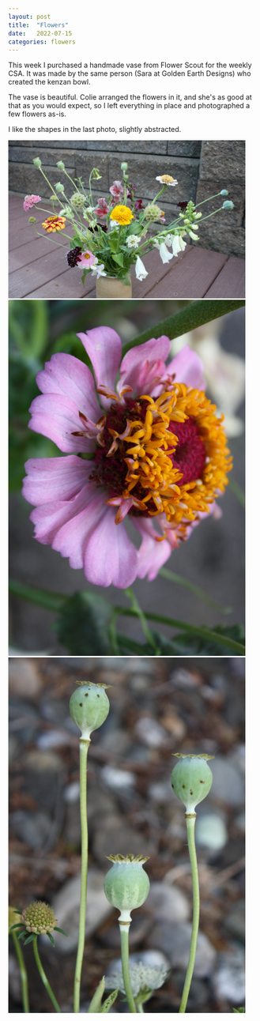 ```yaml
---
layout: post
title:  "Flowers"
date:   2022-07-15
categories: flowers
---
```


This week I purchased a handmade vase from Flower Scout for the weekly CSA. It was made by the same person (Sara at Golden Earth Designs) who created the kenzan bowl.

The vase is beautiful. Colie arranged the flowers in it, and she's as good at that as you would expect, so I left everything in place and photographed a few flowers as-is.

I like the shapes in the last photo, slightly abstracted.

<img src="/img/2022-07-15-flowers-1.jpg" alt="Flower arrangement" style="max-width: 50vw"/>

<img src="/img/2022-07-15-flowers-2.jpg" alt="Flower arrangement" style="max-width: 50vw"/>

<img src="/img/2022-07-15-flowers-3.jpg" alt="Flower arrangement" style="max-width: 50vw"/>